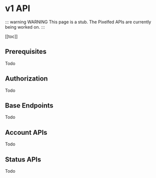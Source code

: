 # v1 API

::: warning WARNING
This page is a stub. The Pixelfed APIs are currently being worked on.
:::

[[toc]]

## Prerequisites
Todo

## Authorization
Todo

## Base Endpoints
Todo

## Account APIs
Todo

## Status APIs
Todo